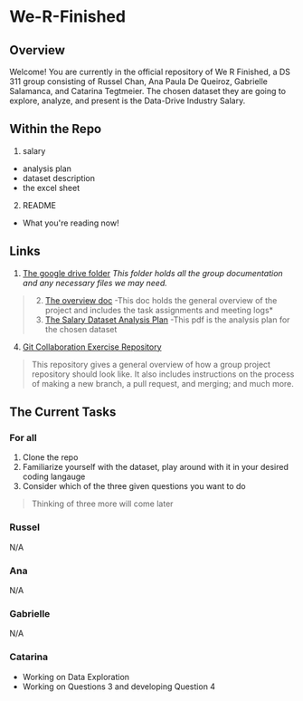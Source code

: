 # We-R-Finished
## Overview
Welcome! You are currently in the official repository of We R Finished, a DS 311 group consisting of Russel Chan, Ana Paula De Queiroz, Gabrielle Salamanca, and Catarina Tegtmeier. The chosen dataset they are going to explore, analyze, and present is the Data-Drive Industry Salary. 
## Within the Repo
1. salary
  - analysis plan
  - dataset description
  - the excel sheet 
2. README
  - What you're reading now!
## Links
1. [The google drive folder](https://drive.google.com/drive/folders/1M1jYp0MiyeWCBQHbs2pfAfvCYkD61lKU?usp=sharing)
*This folder holds all the group documentation and any necessary files we may need.*
> 2. [The overview doc](https://docs.google.com/document/d/1cgqEG4ZgZ36DACn_ysUwfLzuczyHDhThd7bskDm7z7E/edit?usp=sharing)
>   -This doc holds the general overview of the project and includes the task assignments and meeting logs*
> 3. [The Salary Dataset Analysis Plan](https://drive.google.com/file/d/1aWo1OW4jSkv4NkUQj6zRNrlxvscYXNDf/view?usp=sharing)
>   -This pdf is the analysis plan for the chosen dataset
4. [Git Collaboration Exercise Repository](https://github.com/San-Francisco-State-University-DS/Git-Collaboration-Exercise)
> This repository gives a general overview of how a group project repository should look like. It also includes instructions on the process of making a new branch, a pull request, and merging; and much more.
## The Current Tasks
### For all
1. Clone the repo
2. Familiarize yourself with the dataset, play around with it in your desired coding langauge
3. Consider which of the three given questions you want to do
> Thinking of three more will come later
### Russel
N/A
### Ana
N/A
### Gabrielle
N/A
### Catarina
- Working on Data Exploration
- Working on Questions 3 and developing Question 4
